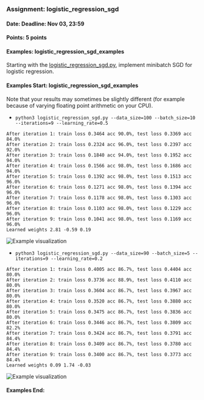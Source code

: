 ### Assignment: logistic_regression_sgd
#### Date: Deadline: Nov 03, 23:59
#### Points: 5 points
#### Examples: logistic_regression_sgd_examples

Starting with the [logistic_regression_sgd.py](https://github.com/ufal/npfl129/tree/master/labs/03/logistic_regression_sgd.py),
implement minibatch SGD for logistic regression.

#### Examples Start: logistic_regression_sgd_examples
Note that your results may sometimes be slightly different (for example because of varying floating point arithmetic on your CPU).
- `python3 logistic_regression_sgd.py --data_size=100 --batch_size=10 --iterations=9 --learning_rate=0.5`
```
After iteration 1: train loss 0.3464 acc 90.0%, test loss 0.3369 acc 84.0%
After iteration 2: train loss 0.2324 acc 96.0%, test loss 0.2397 acc 92.0%
After iteration 3: train loss 0.1840 acc 94.0%, test loss 0.1952 acc 94.0%
After iteration 4: train loss 0.1566 acc 98.0%, test loss 0.1686 acc 94.0%
After iteration 5: train loss 0.1392 acc 98.0%, test loss 0.1513 acc 96.0%
After iteration 6: train loss 0.1271 acc 98.0%, test loss 0.1394 acc 96.0%
After iteration 7: train loss 0.1178 acc 98.0%, test loss 0.1303 acc 96.0%
After iteration 8: train loss 0.1103 acc 98.0%, test loss 0.1229 acc 96.0%
After iteration 9: train loss 0.1041 acc 98.0%, test loss 0.1169 acc 96.0%
Learned weights 2.81 -0.59 0.19
```
![Example visualization](//ufal.mff.cuni.cz/~straka/courses/npfl129/2021/tasks/figures/logistic_regression_sgd_1.svgz)
- `python3 logistic_regression_sgd.py --data_size=90 --batch_size=5 --iterations=9 --learning_rate=0.2`
```
After iteration 1: train loss 0.4005 acc 86.7%, test loss 0.4404 acc 80.0%
After iteration 2: train loss 0.3736 acc 88.9%, test loss 0.4110 acc 80.0%
After iteration 3: train loss 0.3604 acc 86.7%, test loss 0.3967 acc 80.0%
After iteration 4: train loss 0.3520 acc 86.7%, test loss 0.3880 acc 80.0%
After iteration 5: train loss 0.3475 acc 86.7%, test loss 0.3836 acc 80.0%
After iteration 6: train loss 0.3446 acc 86.7%, test loss 0.3809 acc 82.2%
After iteration 7: train loss 0.3424 acc 86.7%, test loss 0.3791 acc 84.4%
After iteration 8: train loss 0.3409 acc 86.7%, test loss 0.3780 acc 84.4%
After iteration 9: train loss 0.3400 acc 86.7%, test loss 0.3773 acc 84.4%
Learned weights 0.09 1.74 -0.03
```
![Example visualization](//ufal.mff.cuni.cz/~straka/courses/npfl129/2021/tasks/figures/logistic_regression_sgd_2.svgz)
#### Examples End:
